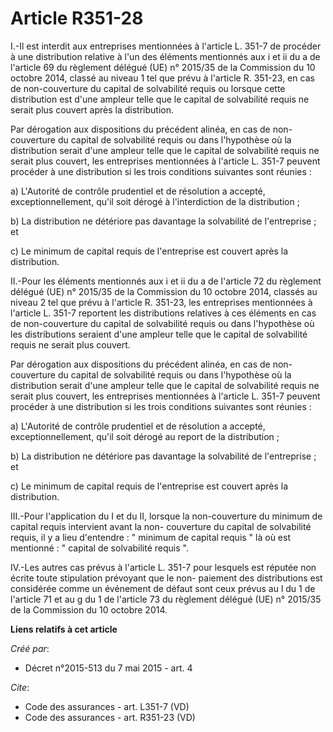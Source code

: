 # Article R351-28

I.-Il est interdit aux entreprises mentionnées à l'article L. 351-7 de procéder à une distribution relative à l'un des
éléments mentionnés aux i et ii du a de l'article 69 du règlement délégué (UE) n° 2015/35 de la Commission du 10 octobre
2014, classé au niveau 1 tel que prévu à l'article R. 351-23, en cas de non-couverture du capital de solvabilité requis ou
lorsque cette distribution est d'une ampleur telle que le capital de solvabilité requis ne serait plus couvert après la
distribution. 

Par dérogation aux dispositions du précédent alinéa, en cas de non-couverture du capital de solvabilité requis ou dans
l'hypothèse où la distribution serait d'une ampleur telle que le capital de solvabilité requis ne serait plus couvert, les
entreprises mentionnées à l'article L. 351-7 peuvent procéder à une distribution si les trois conditions suivantes sont
réunies : 

a) L'Autorité de contrôle prudentiel et de résolution a accepté, exceptionnellement, qu'il soit dérogé à l'interdiction de la
distribution ; 

b) La distribution ne détériore pas davantage la solvabilité de l'entreprise ; et 

c) Le minimum de capital requis de l'entreprise est couvert après la distribution. 

II.-Pour les éléments mentionnés aux i et ii du a de l'article 72 du règlement délégué (UE) n° 2015/35 de la Commission du 10
octobre 2014, classés au niveau 2 tel que prévu à l'article R. 351-23, les entreprises mentionnées à l'article L. 351-7
reportent les distributions relatives à ces éléments en cas de non-couverture du capital de solvabilité requis ou dans
l'hypothèse où les distributions seraient d'une ampleur telle que le capital de solvabilité requis ne serait plus couvert. 

Par dérogation aux dispositions du précédent alinéa, en cas de non-couverture du capital de solvabilité requis ou dans
l'hypothèse où la distribution serait d'une ampleur telle que le capital de solvabilité requis ne serait plus couvert, les
entreprises mentionnées à l'article L. 351-7 peuvent procéder à une distribution si les trois conditions suivantes sont
réunies : 

a) L'Autorité de contrôle prudentiel et de résolution a accepté, exceptionnellement, qu'il soit dérogé au report de la
distribution ; 

b) La distribution ne détériore pas davantage la solvabilité de l'entreprise ; et 

c) Le minimum de capital requis de l'entreprise est couvert après la distribution. 

III.-Pour l'application du I et du II, lorsque la non-couverture du minimum de capital requis intervient avant la non-
couverture du capital de solvabilité requis, il y a lieu d'entendre : " minimum de capital requis " là où est mentionné : "
capital de solvabilité requis ". 

IV.-Les autres cas prévus à l'article L. 351-7 pour lesquels est réputée non écrite toute stipulation prévoyant que le non-
paiement des distributions est considérée comme un événement de défaut sont ceux prévus au l du 1 de l'article 71 et au g du
1 de l'article 73 du règlement délégué (UE) n° 2015/35 de la Commission du 10 octobre 2014.

**Liens relatifs à cet article**

_Créé par_:

  - Décret n°2015-513 du 7 mai 2015 - art. 4

_Cite_:

  - Code des assurances - art. L351-7 (VD)
  - Code des assurances - art. R351-23 (VD)
